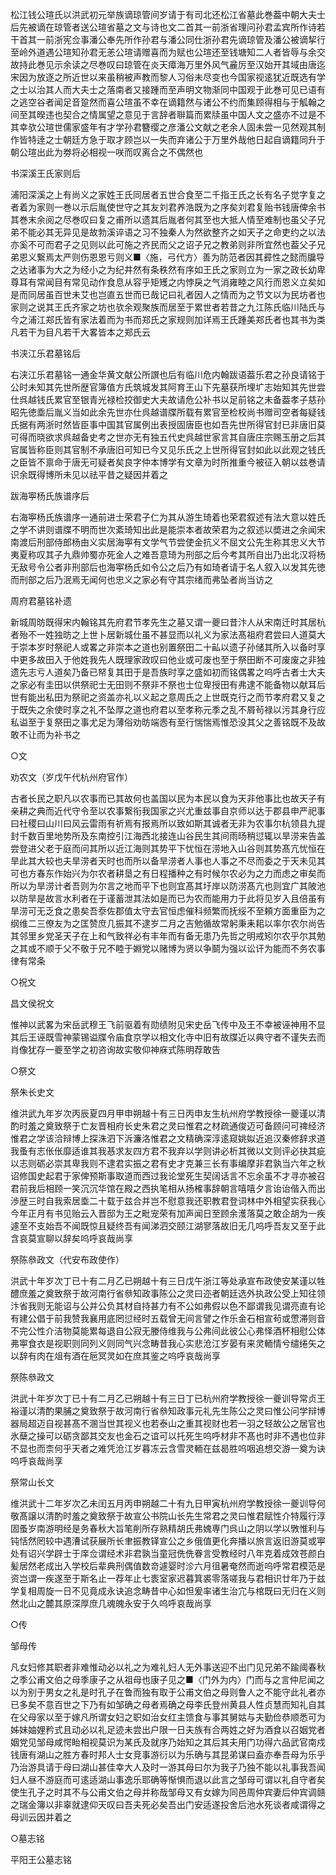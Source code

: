 <!-- { "loadSidebar": true } -->
松江钱公瑄氏以洪武初元举族谪琼管间岁请于有司北还松江省墓此巻葢中朝大夫士后先被谪在琼管者送公瑄省墓之文与诗也文二首其一前浙省理问孙君孟宾所作诗若干首其一前浙宪佥事潘公奉先所作孙君与潘公同仕浙孙君先谪琼管及潘公被谪挈行至岭外道遇公瑄知孙君无恙公瑄请赠喜而为赋也公瑄还至钱塘知二人者皆辱与余交故持此巻见示余读之尽巻叹曰琼管在炎天瘴海万里外风气麄厉至汉始开其域由唐迄宋因为放逐之所近世以来虽稍被声教而黎人习俗未尽变也今国家视逺犹近既选有学之士以治其人而大夫士之落南者又接踵而至声明文物渐同中国观于此巻可见已语有之逃空谷者闻足音跫然而喜公瑄虽不幸在谪籍然与诸公不约而集顾得相与于觚翰之间至其暌违也契合之情属望之意见于言辞者聨篇而累牍虽中国人文之盛亦不过是不其幸欤公瑄世儒家盛年有才学孙君簪缨之彦潘公文献之老余人固未尝一见然观其制作皆特逹之士朝廷方急于取才顾岂以一失而弃诸公于万里外哉他日起自谪籍同升于朝公瑄出此为劵将必相视一咲而叹离合之不偶然也

书深溪王氏家则后

浦阳深溪之上有尚义之家姓王氏同居者五世合食至二千指王氏之长有名子觉字复之者着为家则一巻以示后胤使世守之其友刘君养浩既为之序矣刘君复贻书钱唐俾余书其巻末余阅之尽巻叹曰复之甫所以遗其后胤者何其至也大抵人情至难制也虽父子兄弟不能必其无异见是故勃溪谇语之习不独秦人为然欲整齐之如天子之命吏约之以法亦奚不可而君子之见则以此可施之齐民而父之诏子兄之教弟则非所宜然也葢父子兄弟恩义繋焉太严则伤恩恩亏则义■〈施，弓代方〉善为防范者因其彛性之懿而牖导之达诸事为大之为经小之为纪井然有条秩然有序如王氏之家则立为一家之政长幼卑尊耳有常闻目有常见动作食息从容乎矩矱之内悖戾之气消雍睦之风行而恩义立矣如是而同居虽百世未艾也岂直五世而已哉记曰礼者因人之情而为之节文以为民坊者也家则之说其王氏齐家之坊也欤余观聚族而居至于累世者若昔之九江陈氏临川陆氏与今之浦江郑氏皆有家法着而为书而郑氏之家规则加详焉王氏踵美郑氏者也其书为类凡若干为目凡若干大畧皆本之郑氏云

书浃江乐君墓铭后

右浃江乐君墓铭一通金华黄文献公所譔也后有临川危内翰跋语葢乐君之孙良请铭于公时未知其先世所歴官簿值方氏筑城发其阿育王山下先墓获所埋圹志始知其先世尝仕呉越钱氏累官至银青光禄检挍御史大夫故请危公补书以足前铭之未备葢孝子慈孙昭先徳埀后胤义当如此余先世亦仕呉越谱牒所载有累官至检校尚书赠司空者每疑钱氏据有两浙时然皆臣事中国其官属例出表授固唐臣也如吾先世所得官封已非唐旧莫可得而晓欲求呉越备史考之世亦无有独五代史呉越世家言其自唐庄宗赐玉册之后其官属皆称臣则其官制不承唐旧可知已今又见乐氏之上世所得官封如此以此观之钱氏之臣皆不禀命于唐无可疑者矣良字仲本博学有文章为时所推重今被征入朝以兹巻请识余既得博所未见以祛平昔之疑因并着之

跋海寕杨氏族谱序后

右海寕杨氏族谱序一通前进士荣君子仁为其从游生琦着也荣君叙述有法大意以姓氏之学不讲则谱牒不明而世次紊琦知出此是能崇本者故荣君为之叙述以奬进之余闻宋南渡后刑部侍郎杨由义实居海寕有文学气节尝使金抗义不屈文公先生称其忠义大节夷夏称叹其子九鼎帅蜀亦死金人之难吾意琦为刑部之后今考其所自出乃出北汉将杨无敌号令公者非刑部后也海寕杨氏如令公之后乃有如琦者请于名人叙入以发其先徳而刑部之后乃泯焉无闻何也忠义之家必有守其宗绪而弗坠者尚当访之

周府君墓铭补遗

新城周昉既得宋内翰铭其先府君节孝先生之墓又谓一夔曰昔汴人从宋南迁时其居杭者殆不一姓独昉之上世卜居新城仕虽不甚显而以礼义为家法髙祖府君尝曰人道莫大于崇本岁时祭祀人或畧之非崇本之道也别置祭田二十畆以遗子孙储其所入以备时享中更多故田入于他姓我先人既理家政叹曰他业或可废也至于祭田断不可废废之非独遗先志亏人道矣乃备已帑复其田于是吾族时享之盛如初而铭偶畧之呜呼古者士大夫之家必有圭田以供祭祀士无田则不祭非不祭也士位卑授田有弗逮不能备物以献耳后世有能出私田为祭祀之资盖亦礼以义起之意周氏之上世既克行之而节孝府君又复之于既失之余使时享之礼不坠厚之道也府君以至孝称元季之乱不屑茍禄以污其身行应私谥至于复祭田之事尤足为薄俗劝昉端悫有至行惴惴焉惟恐没其父之善铭既不及故敢不让而为补书之

○文

劝农文（岁戊午代杭州府官作）

古者长民之职凡以农事而已其故何也盖国以民为本民以食为天非他事比也故天子有亲耕之典而近代守令至以农事繋衔我国家之兴尤重兹事自京师以达于郡县申严祀事曰社稷曰山川曰风云雷雨有祈焉有报焉所以致如斯其诚者无非为农事尔杭领县九提封千数百里地势所及东南控引江海西北接连山谷民生其间雨旸稍愆辄以旱涝来告盖尝登进父老于庭而问其所以近江海则其势平下忧恒在涝地入山谷则其势髙亢忧恒在旱此其大较也夫旱涝者天时也而所以备旱涝者人事也人事之不尽而委之于天未见其可也方春东作始兴为尔农者耕垦之有日程播种之有时候尔农必为之力而虑之审矣而所以为旱涝计者吾则为尔言之地而平下也则宜髙其圩岸以防涝髙亢也则宜广其陂池以防旱是故言水利者在于谨蓄泄其法如是而已为农而能用力于此将见岁入且倍虽有旱涝可无乏食之患矣吾沗佐郡值太守去官恒虑催科频繁而抚绥不至頼方面重臣为之纲维二三僚友为之匡赞庶几振其不逮岁二月之吉勉循故常躬秉耒耜以率尔农尔尚告其邻里乡党圣天子在上和气致祥必有丰年而有备无患乃先哲之明戒矧尔农乎尔其勉之其或不顺于父不敬于兄不睦于婣党以赌博为贤以争鬬为强以讼讦为能而不务农事律有常条

○祝文

昌文侯祝文

惟神以武畧为宋岳武穆王飞前驱着有勋绩附见宋史岳飞传中及王不幸被诬神用不显其后王诬既雪神蒙锡谥牒令庙食京学以相文化寺中旧有故牒近以典守者不谨失去而肖像犹存一夔至学之初咨询故实敬仰神庥式陈明荐敢告

○祭文

祭朱长史文

维洪武九年岁次丙辰夏四月甲申朔越十有三日丙申友生杭州府学教授徐一夔谨以清酌时羞之奠致祭于亡友晋相府长史朱君之灵曰惟君之材疏通俊迈可备顾问可禆经济惟君之学该洽辩博上探洙泗下泝濂洛惟君之文精确深淳逺窥姚姒近追汉秦修辞求道我蚤有志伥伥靡适谁其我惎求友四方君不我弃以学则讲必析其微以文则评必抉其疵以志则砺必崇其卑我则不逮君实振之君有史才克兼三长有事编摩非君孰当六年之秋诏修国史起君于家俾预斯事取道而西过我论堂死生契阔话言不忘余虽不才寻亦被召君前我后相顾一笑沉沉华馆在殿之西执笔相从扬榷事辞朝言嘻嘻夕言诒诒偕入而出渉歴三时自我索居埀二十载于兹合并岂不慰意我还职教君登词林中外相望实获我心今年正月有书见贻云入晋邸为王之毗宠荣有加声闻日至顾余濩落莫之敢企胡为一疾遽至不支始吾不闻既惊且疑终吾有闻涕泗交颐江湖寥落故旧无几呜呼吾友又至于此含哀莫宣聊以辞矣呜呼哀哉尚享

祭陈叅政文（代安布政使作）

洪武十年岁次丁已十有二月乙已朔越十有三日戊午浙江等处承宣布政使安某谨以牲醴庶羞之奠致祭于故河南行省叅知政事陈公之灵曰迩者朝廷选外执政公受上知往领汴省我则无能诏与公并公负其材自持甚力有不公如弗假以色不鄙谓我见谓亮直有论有建公倡于前我赞我襄用底罔愆经时五载曾无间言譬之作乐金石相宣茍或慸滞则音不完公性介洁物莫能累每退自公寂无媵侍维我与公弗间此彼公心弗怿酒杯相慰公体弗寕食衣是视职则同列义则同气兴念畴昔我心实悲沧江岁晏有来灵輀情兮缱绻矢之以辞有肉在俎有酒在巵冥灵如在庶其鉴之呜呼哀哉尚享

祭陈叅政文

洪武十年岁次丁已十有二月乙已朔越十有三日丁已杭州府学教授徐一夔训导常贞王裕谨以清酌果脯之奠致祭于故河南行省叅知政事元礼先生陈公之灵曰惟公问学辩博器局超迈自视甚髙不溷当世其视义也若泰山之重其视财也若一羽之轻故公之居官也氷蘖之操可以砺贪鄙其交友也金石之谊可以托死生呜呼材非不髙也时非不遇也位非不显也而柰何乎天者之难凭沧江岁暮冻云含雪灵輀在兹曷胜呜咽追想交游一奠为诀呜呼哀哉尚享

祭常山长文

维洪武十二年岁次乙未闰五月丙申朔越二十有九日甲寅杭州府学教授徐一夔训导何敬髙譲以清酌时羞之奠致祭于故宣公书院山长先生常君之灵曰惟君赋性介特履行淳固蚤岁南游明经是务春秋大旨笔削所存熟精胡氏弗媿専门呉山之阴以学以斆惟利与钝恬然罔较中遇漕试获展所长聿振教铎宣公之乡俄值更化奔播以旅言返旧游莫或寕处有诏兴学辟士于庠佥谓经术非君孰当童冠侁侁眷言受教经时八年克着成效苍颜白髪居然老成出入学校后辈典刑偶值数竒遽婴时沴六月徂暑奄然而逝呜呼常君模范是资岂谓一疾遂至于斯名止一荐年止七袠室家迟暮箕裘零落嗟我与君相识廿年乃于兹学复相周旋一日不见竟成永诀追念畴昔中心如怛爰率诸生治宂与棺既曰无归在义则然北山之麓其原深厚庶几魂魄永安于久呜呼哀哉尚享

○传

邹母传

凡女妇修其职者非难惟动必以礼之为难礼妇人无外事送迎不出门见兄弟不踰阈春秋之季公甫文伯之母季康子之从祖母也康子见之■〈门外为内〉门而与之言仲尼闻之以为别于男女之礼是时孔子在鲁而独有取于公甫文伯之母则鲁人之不能守此礼者亦已多矣不意百世之下乃有如邹确之母者焉确之母李氏登州黄县人性贞慧而知礼自其在父母家以至于嫁凡所谓女妇之职如治女红主馈食与事其舅姑与夫勤俭恭顺悉可为姊妹妯娌矜式且动必以礼足迹未尝出户限一日夫族有合两姓之好为酒食以召姻党者姻党见邹母咸愕眙相视莫识为某氏及就序乃始知之其后其夫用门功得六品武官南戍钱唐有湖山之胜方春时邦人士女竞事游衍以为乐确与其昆弟谋曰盍亦奉吾母为乐乎乃治游具请于母曰湖山甚佳幸大人及时一游其母曰尔为我子乃独不能以礼事我吾闻妇人昼不游庭而可逺适湖山事逸乐耶确等惭惧而退以此言之邹母可谓以礼自守者矣使生孔子之时其不与公甫文伯之母并称哉邹母又有女嫁为同邑周仲宾妻后仲宾调赣之瑞金簿以非辜就逮仰天叹曰吾夫死必矣吾出门安适遂投舍后池水死谈者咸谓得之母训云因并着之

○墓志铭

平阳王公墓志铭

